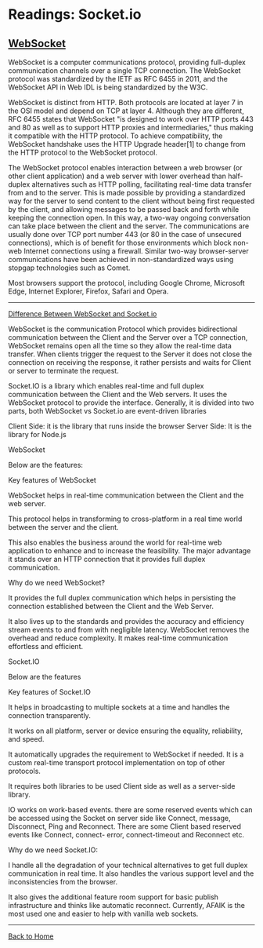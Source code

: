 # Readings: Socket.io
<!-- ### Author -->

## [WebSocket](https://en.wikipedia.org/wiki/WebSocket)

WebSocket is a computer communications protocol, providing full-duplex communication channels over a single TCP connection. The WebSocket protocol was standardized by the IETF as RFC 6455 in 2011, and the WebSocket API in Web IDL is being standardized by the W3C.

WebSocket is distinct from HTTP. Both protocols are located at layer 7 in the OSI model and depend on TCP at layer 4. Although they are different, RFC 6455 states that WebSocket "is designed to work over HTTP ports 443 and 80 as well as to support HTTP proxies and intermediaries," thus making it compatible with the HTTP protocol. To achieve compatibility, the WebSocket handshake uses the HTTP Upgrade header[1] to change from the HTTP protocol to the WebSocket protocol.

The WebSocket protocol enables interaction between a web browser (or other client application) and a web server with lower overhead than half-duplex alternatives such as HTTP polling, facilitating real-time data transfer from and to the server. This is made possible by providing a standardized way for the server to send content to the client without being first requested by the client, and allowing messages to be passed back and forth while keeping the connection open. In this way, a two-way ongoing conversation can take place between the client and the server. The communications are usually done over TCP port number 443 (or 80 in the case of unsecured connections), which is of benefit for those environments which block non-web Internet connections using a firewall. Similar two-way browser-server communications have been achieved in non-standardized ways using stopgap technologies such as Comet.

Most browsers support the protocol, including Google Chrome, Microsoft Edge, Internet Explorer, Firefox, Safari and Opera.


---


[Difference Between WebSocket and Socket.io](https://www.educba.com/websocket-vs-socket-io/)

WebSocket is the communication Protocol which provides bidirectional communication between the Client and the Server over a TCP connection, WebSocket remains open all the time so they allow the real-time data transfer. When clients trigger the request to the Server it does not close the connection on receiving the response, it rather persists and waits for Client or server to terminate the request.

Socket.IO is a library which enables real-time and full duplex communication between the Client and the Web servers. It uses the WebSocket protocol to provide the interface. Generally, it is divided into two parts, both WebSocket vs Socket.io are event-driven libraries

Client Side: it is the library that runs inside the browser
Server Side: It is the library for Node.js


WebSocket

Below are the features:

Key features of WebSocket 

WebSocket helps in real-time communication between the Client and the web server.

This protocol helps in transforming to cross-platform in a real time world between the server and the client.

This also enables the business around the world for real-time web application to enhance and to increase the feasibility.
The major advantage it stands over an HTTP connection that it provides full duplex communication.

Why do we need WebSocket?

It provides the full duplex communication which helps in persisting the connection established between the Client and the Web Server.

It also lives up to the standards and provides the accuracy and efficiency stream events to and from with negligible latency.
WebSocket removes the overhead and reduce complexity.
It makes real-time communication effortless and efficient.


Socket.IO

Below are the features

Key features of Socket.IO

It helps in broadcasting to multiple sockets at a time and handles the connection transparently.

It works on all platform, server or device ensuring the equality, reliability, and speed.

It automatically upgrades the requirement to WebSocket if needed.
It is a custom real-time transport protocol implementation on top of other protocols.

It requires both libraries to be used Client side as well as a server-side library.

IO works on work-based events. there are some reserved events which can be accessed using the Socket on server side like Connect, message, Disconnect, Ping and Reconnect.
There are some Client based reserved events like Connect, connect- error, connect-timeout and Reconnect etc.

Why do we need Socket.IO:

I handle all the degradation of your technical alternatives to get full duplex communication in real time.
It also handles the various support level and the inconsistencies from the browser.

It also gives the additional feature room support for basic publish infrastructure and thinks like automatic reconnect.
Currently, AFAIK is the most used one and easier to help with vanilla web sockets.

---

[Back to Home](https://pdariuslee.github.io/reading-notes/)